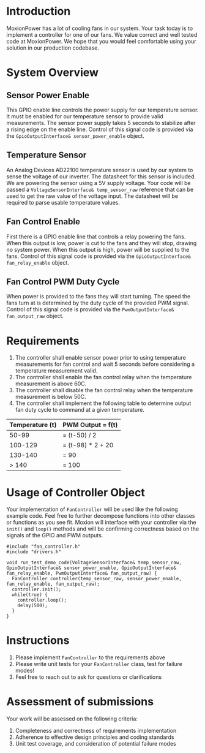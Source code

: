 # Introduction
MoxionPower has a lot of cooling fans in our system. Your task today is to implement a controller for one of our fans. We value correct and well tested code at MoxionPower. We hope that you would feel comfortable using your solution in our production codebase.

# System Overview
## Sensor Power Enable
This GPIO enable line controls the power supply for our temperature sensor. It must be enabled for our temperature sensor to provide valid measurements. The sensor power supply takes 5 seconds to stabilize after a rising edge on the enable line. Control of this signal code is provided via the `GpioOutputInterface& sensor_power_enable` object.

## Temperature Sensor
An Analog Devices AD22100 temperature sensor is used by our system to sense the voltage of our inverter. The datasheet for this sensor is included. We are powering the sensor using a 5V supply voltage. Your code will be passed a `VoltageSensorInterface& temp_sensor_raw` reference that can be used to get the raw value of the voltage input. The datasheet will be required to parse usable temperature values.

## Fan Control Enable
First there is a GPIO enable line that controls a relay powering the fans. When this output is low, power is cut to the fans and they will stop, drawing no system power. When this output is high, power will be supplied to the fans. Control of this signal code is provided via the `GpioOutputInterface& fan_relay_enable` object.

## Fan Control PWM Duty Cycle
When power is provided to the fans they will start turning. The speed the fans turn at is determined by the duty cycle of the provided PWM signal. Control of this signal code is provided via the `PwmOutputInterface& fan_output_raw` object.

# Requirements
1. The controller shall enable sensor power prior to using temperature measurements for fan control and wait 5 seconds before considering a temperature measurement valid.
2. The controller shall enable the fan control relay when the temperature measurement is above 60C.
3. The controller shall disable the fan control relay when the temperature measurement is below 50C.
4. The controller shall implement the following table to determine output fan duty cycle to command at a given temperature.

| Temperature (t) | PWM Output = f(t)    |
|-----------------|----------------------|
| 50-99           | = (t-50) / 2         |
| 100-129         | = (t-98) * 2 + 20    |
| 130-140         | = 90                 |
| > 140           | = 100                |


# Usage of Controller Object
Your implementation of `FanController` will be used like the following example code. Feel free to further decompose functions into other classes or functions as you see fit. Moxion will interface with your controller via the `init()` and `loop()` methods and will be confirming correctness based on the signals of the GPIO and PWM outputs.

```
#include "fan_controller.h"
#include "drivers.h"

void run_test_demo_code(VoltageSensorInterface& temp_sensor_raw, GpioOutputInterface& sensor_power_enable, GpioOutputInterface& fan_relay_enable, PwmOutputInterface& fan_output_raw) {
  FanController controller(temp_sensor_raw, sensor_power_enable, fan_relay_enable, fan_output_raw);
  controller.init();
  while(true) {
    controller.loop();
    delay(500);
  }
}
```

# Instructions
1. Please implement `FanController` to the requirements above
2. Please write unit tests for your `FanController` class, test for failure modes!
3. Feel free to reach out to ask for questions or clarifications

# Assessment of submissions

Your work will be assessed on the following criteria:
1. Completeness and correctness of requirements implementation
2. Adherence to effective design principles and coding standards
3. Unit test coverage, and consideration of potential failure modes
